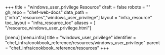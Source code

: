 +++
title = "windows_user_privilege Resource"
draft = false
robots = ""
gh_repo = "chef-web-docs"
data_path = ["infra","resources","windows_user_privilege"]
layout = "infra_resource"
toc_layout = "infra_resource_toc"
aliases = [ "/resource_windows_user_privilege.html"]

[menu]
  [menu.infra]
    title = "windows_user_privilege"
    identifier = "chef_infra/cookbook_reference/resources/windows_user_privilege"
    parent = "chef_infra/cookbook_reference/resources"
+++

<!-- The contents of this page are automatically generated from the windows_user_privilege.yaml file in the data directory. -->
<!-- To suggest a change, edit the https://github.com/chef/chef/blob/main/lib/chef/resource/windows_user_privilege.rb file
      and submit a pull request to the https://github.com/chef/chef repository. -->
